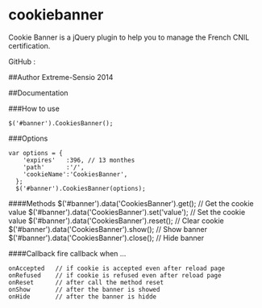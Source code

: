 cookiebanner
============

Cookie Banner is a jQuery plugin to help you to manage the French CNIL certification.

GitHub :

##Author
Extreme-Sensio 2014

##Documentation

###How to use
~~~
$('#banner').CookiesBanner();
~~~

###Options
~~~
var options = {
    'expires'   :396, // 13 monthes
    'path'      :'/',
    'cookieName':'CookiesBanner',
  };
  $('#banner').CookiesBanner(options);
~~~

####Methods
$('#banner').data('CookiesBanner').get();         // Get the cookie value
$('#banner').data('CookiesBanner').set('value');  // Set the cookie value
$('#banner').data('CookiesBanner').reset();       // Clear cookie
$('#banner').data('CookiesBanner').show();        // Show banner
$('#banner').data('CookiesBanner').close();       // Hide banner

####Callback
fire callback when ...
~~~
onAccepted   // if cookie is accepted even after reload page
onRefused    // if cookie is refused even after reload page
onReset      // after call the method reset
onShow       // after the banner is showed
onHide       // after the banner is hidde
~~~

